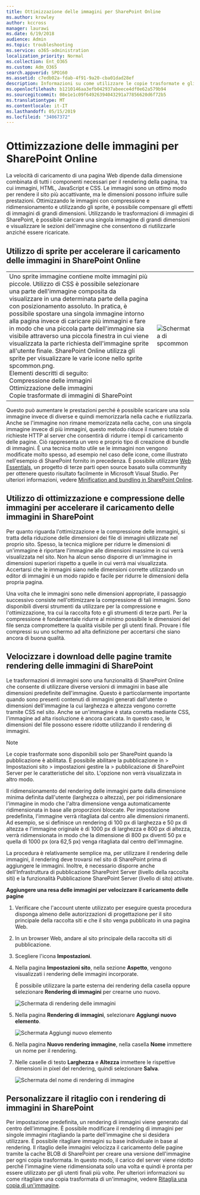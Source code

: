 ```yaml
---
title: Ottimizzazione delle immagini per SharePoint Online
ms.author: krowley
author: kccross
manager: laurawi
ms.date: 6/19/2018
audience: Admin
ms.topic: troubleshooting
ms.service: o365-administration
localization_priority: Normal
ms.collection: Ent_O365
ms.custom: Adm_O365
search.appverid: SPO160
ms.assetid: c7edb02a-fdab-4f91-9a20-cba01dad28ef
description: Informazioni su come utilizzare le copie trasformate e gli sprite per migliorare le prestazioni dell'immagine sui siti Web di SharePoint Online.
ms.openlocfilehash: b1210146aa3efb042937abeece4df0e62a579b94
ms.sourcegitcommit: 08e1e1c09f64926394043291a77856620d6f72b5
ms.translationtype: MT
ms.contentlocale: it-IT
ms.lasthandoff: 05/15/2019
ms.locfileid: "34067372"
---
```

# <a name="image-optimization-for-sharepoint-online"></a>Ottimizzazione delle immagini per SharePoint Online

La velocità di caricamento di una pagina Web dipende dalla dimensione combinata di tutti i componenti necessari per il rendering della pagina, tra cui immagini, HTML, JavaScript e CSS. Le immagini sono un ottimo modo per rendere il sito più accattivante, ma le dimensioni possono influire sulle prestazioni. Ottimizzando le immagini con compressione e ridimensionamento e utilizzando gli sprite, è possibile compensare gli effetti di immagini di grandi dimensioni. Utilizzando le trasformazioni di immagini di SharePoint, è possibile caricare una singola immagine di grandi dimensioni e visualizzare le sezioni dell'immagine che consentono di riutilizzarle anziché essere ricaricate.
  
## <a name="using-sprites-to-speed-up-image-loading-in-sharepoint-online"></a>Utilizzo di sprite per accelerare il caricamento delle immagini in SharePoint Online

|||
|:-----|:-----|
| Uno sprite immagine contiene molte immagini più piccole. Utilizzo di CSS è possibile selezionare una parte dell'immagine composita da visualizzare in una determinata parte della pagina con posizionamento assoluto. In pratica, è possibile spostare una singola immagine intorno alla pagina invece di caricare più immagini e fare in modo che una piccola parte dell'immagine sia visibile attraverso una piccola finestra in cui viene visualizzata la parte richiesta dell'immagine sprite all'utente finale. SharePoint Online utilizza gli sprite per visualizzare le varie icone nello sprite spcommon.png.  <br/>  Elementi descritti di seguito:  <br/>  Compressione delle immagini  <br/>  Ottimizzazione delle immagini  <br/>  Copie trasformate di immagini di SharePoint  <br/> |![Schermata di spcommon](media/cc5cdee1-8e54-4537-9a8a-8854f4ee849f.png)|
   
Questo può aumentare le prestazioni perché è possibile scaricare una sola immagine invece di diverse e quindi memorizzarla nella cache e riutilizzarla. Anche se l'immagine non rimane memorizzata nella cache, con una singola immagine invece di più immagini, questo metodo riduce il numero totale di richieste HTTP al server che consentirà di ridurre i tempi di caricamento delle pagine. Ciò rappresenta un vero e proprio tipo di creazione di bundle di immagini. È una tecnica molto utile se le immagini non vengono modificate molto spesso, ad esempio nel caso delle icone, come illustrato nell'esempio di SharePoint fornito in precedenza. È possibile utilizzare [Web Essentials](http://vswebessentials.com/), un progetto di terze parti open source basato sulla community per ottenere questo risultato facilmente in Microsoft Visual Studio. Per ulteriori informazioni, vedere [Minification and bundling in SharePoint Online](https://go.microsoft.com/fwlink/?LinkId=708698).
  
## <a name="using-image-compression-and-optimization-to-speed-up-page-loading-in-sharepoint"></a>Utilizzo di ottimizzazione e compressione delle immagini per accelerare il caricamento delle immagini in SharePoint

Per quanto riguarda l'ottimizzazione e la compressione delle immagini, si tratta della riduzione delle dimensioni dei file di immagini utilizzate nel proprio sito. Spesso, la tecnica migliore per ridurre le dimensioni di un'immagine è riportare l'immagine alle dimensioni massime in cui verrà visualizzata nel sito. Non ha alcun senso disporre di un'immagine in dimensioni superiori rispetto a quelle in cui verrà mai visualizzata. Accertarsi che le immagini siano nelle dimensioni corrette utilizzando un editor di immagini è un modo rapido e facile per ridurre le dimensioni della propria pagina.
  
Una volta che le immagini sono nelle dimensioni appropriate, il passaggio successivo consiste nell'ottimizzare la compressione di tali immagini. Sono disponibili diversi strumenti da utilizzare per la compressione e l'ottimizzazione, tra cui la raccolta foto e gli strumenti di terze parti. Per la compressione è fondamentale ridurre al minimo possibile le dimensioni del file senza compromettere la qualità visibile per gli utenti finali. Provare i file compressi su uno schermo ad alta definizione per accertarsi che siano ancora di buona qualità.
  
## <a name="speed-up-page-downloads-by-using-sharepoint-image-renditions"></a>Velocizzare i download delle pagine tramite rendering delle immagini di SharePoint

Le trasformazioni di immagini sono una funzionalità di SharePoint Online che consente di utilizzare diverse versioni di immagini in base alle dimensioni predefinite dell'immagine. Questo è particolarmente importante quando sono presenti contenuti di immagini generati dall'utente o dimensioni dell'immagine la cui larghezza e altezza vengono corrette tramite CSS nel sito. Anche se un'immagine è stata corretta mediante CSS, l'immagine ad alta risoluzione è ancora caricata. In questo caso, le dimensioni del file possono essere ridotte utilizzando il rendering di immagini.
  
> [!NOTE]
> Le copie trasformate sono disponibili solo per SharePoint quando la pubblicazione è abilitata. È possibile abilitare la pubblicazione in \> Impostazioni sito \> impostazioni gestire la \> pubblicazione di SharePoint Server per le caratteristiche del sito. L'opzione non verrà visualizzata in altro modo. 
  
Il ridimensionamento del rendering delle immagini parte dalla dimensione minima definita dall'utente (larghezza o altezza), per poi ridimensionare l'immagine in modo che l'altra dimensione venga automaticamente ridimensionata in base alle proporzioni bloccate. Per impostazione predefinita, l'immagine verrà ritagliata dal centro alle dimensioni rimanenti. Ad esempio, se si definisce un rendering di 100 px di larghezza e 50 px di altezza e l'immagine originale è di 1000 px di larghezza e 800 px di altezza, verrà ridimensionata in modo che la dimensione di 800 px diventi 50 px e quella di 1000 px (ora 62,5 px) venga ritagliata dal centro dell'immagine.
  
La procedura è relativamente semplice ma, per utilizzare il rendering delle immagini, il rendering deve trovarsi nel sito di SharePoint prima di aggiungere le immagini. Inoltre, è necessario disporre anche dell'Infrastruttura di pubblicazione SharePoint Server (livello della raccolta siti) e la funzionalità Pubblicazione SharePoint Server (livello di sito) attivate.
  
 **Aggiungere una resa delle immagini per velocizzare il caricamento delle pagine**
  
1. Verificare che l'account utente utilizzato per eseguire questa procedura disponga almeno delle autorizzazioni di progettazione per il sito principale della raccolta siti e che il sito venga pubblicato in una pagina Web.
    
2. In un browser Web, andare al sito principale della raccolta siti di pubblicazione.
    
3. Scegliere l'icona **Impostazioni**. 
    
4. Nella pagina **Impostazioni sito**, nella sezione **Aspetto**, vengono visualizzati i rendering delle immagini incorporate. 
    
    È possibile utilizzare la parte esterna dei rendering della casella oppure selezionare **Rendering di immagini** per crearne uno nuovo. 
    
    ![Schermata di rendering delle immagini](media/eaae0d53-657d-47ef-b687-65c5167eae4d.PNG)
  
5. Nella pagina **Rendering di immagini**, selezionare **Aggiungi nuovo elemento**.
    
    ![Schermata Aggiungi nuovo elemento](media/8cede22e-52bf-4d9d-99cb-162f2f6ce92b.PNG)
  
6. Nella pagina **Nuovo rendering immagine**, nella casella **Nome** immettere un nome per il rendering. 
    
7. Nelle caselle di testo **Larghezza** e **Altezza** immettere le rispettive dimensioni in pixel del rendering, quindi selezionare **Salva**.
    
    ![Schermata del nome di rendering di immagine](media/5a6119ed-c163-40df-a4db-ec629d15607d.PNG)
  
## <a name="custom-cropping-with-image-renditions-in-sharepoint"></a>Personalizzare il ritaglio con i rendering di immagini in SharePoint

Per impostazione predefinita, un rendering di immagini viene generato dal centro dell'immagine. È possibile modificare il rendering di immagini per singole immagini ritagliando la parte dell'immagine che si desidera utilizzare. È possibile ritagliare immagini su base individuale in base al rendering. Il ritaglio delle immagini velocizza il caricamento delle pagine tramite la cache BLOB di SharePoint per creare una versione dell'immagine per ogni copia trasformata. In questo modo, il carico del server viene ridotto perché l'immagine viene ridimensionata solo una volta e quindi è pronta per essere utilizzato per gli utenti finali più volte. Per ulteriori informazioni su come ritagliare una copia trasformata di un'immagine, vedere [Ritaglia una copia di un'immagine](https://go.microsoft.com/fwlink/p/?LinkId=525626).
  

